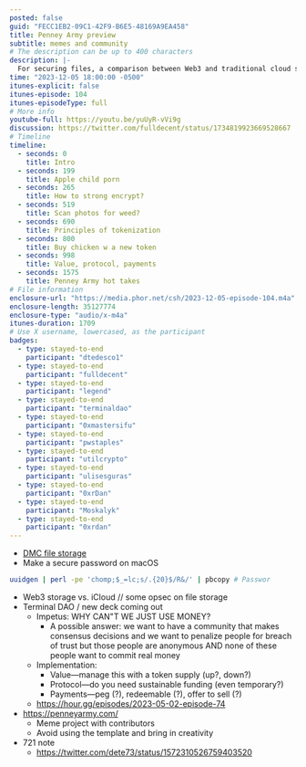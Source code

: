 ```yaml
---
posted: false
guid: "FECC1EB2-09C1-42F9-B6E5-48169A9EA458"
title: Penney Army preview
subtitle: memes and community
# The description can be up to 400 characters
description: |-
  For securing files, a comparison between Web3 and traditional cloud storage like iCloud could be insightful, including operational security considerations. Regarding Terminal DAO's new deck, it appears that the challenge is to create a community that operates on trust without committing real money, using tokens for value management and designing an appropriate protocol for financial sustainability. Penney Army is a meme project that encourages creativity over template usage, showcasing the collaborative spirit within the community.
time: "2023-12-05 18:00:00 -0500"
itunes-explicit: false
itunes-episode: 104
itunes-episodeType: full
# More info
youtube-full: https://youtu.be/yuUyR-vVi9g
discussion: https://twitter.com/fulldecent/status/1734819923669528667
# Timeline
timeline:
  - seconds: 0
    title: Intro
  - seconds: 199
    title: Apple child porn
  - seconds: 265
    title: How to strong encrypt?
  - seconds: 519
    title: Scan photos for weed?
  - seconds: 690
    title: Principles of tokenization
  - seconds: 800
    title: Buy chicken w a new token
  - seconds: 998
    title: Value, protocol, payments
  - seconds: 1575
    title: Penney Army hot takes
# File information
enclosure-url: "https://media.phor.net/csh/2023-12-05-episode-104.m4a"
enclosure-length: 35127774
enclosure-type: "audio/x-m4a"
itunes-duration: 1709
# Use X username, lowercased, as the participant
badges:
  - type: stayed-to-end
    participant: "dtedesco1"
  - type: stayed-to-end
    participant: "fulldecent"
  - type: stayed-to-end
    participant: "legend"
  - type: stayed-to-end
    participant: "terminaldao"
  - type: stayed-to-end
    participant: "0xmastersifu"
  - type: stayed-to-end
    participant: "pwstaples"
  - type: stayed-to-end
    participant: "utilcrypto"
  - type: stayed-to-end
    participant: "ulisesguras"
  - type: stayed-to-end
    participant: "0xrDan"
  - type: stayed-to-end
    participant: "Moskalyk"
  - type: stayed-to-end
    participant: "0xrdan"
---
```


- [DMC file storage](https://www.dmctech.io/)
- Make a secure password on macOS

```sh
uuidgen | perl -pe 'chomp;$_=lc;s/.{20}$/R&/' | pbcopy # Passwor
```

<!--end of quick notes-->

- Web3 storage vs. iCloud // some opsec on file storage
- Terminal DAO / new deck coming out
  - Impetus: WHY CAN"T WE JUST USE MONEY?
    - A possible answer: we want to have a community that makes consensus decisions and we want to penalize people for breach of trust but those people are anonymous AND none of these people want to commit real money
  - Implementation:
    - Value—manage this with a token supply (up?, down?)
    - Protocol—do you need sustainable funding (even temporary?)
    - Payments—peg (?), redeemable (?), offer to sell (?)
  - https://hour.gg/episodes/2023-05-02-episode-74 
- https://penneyarmy.com/
  - Meme project with contributors
  - Avoid using the template and bring in creativity
- 721 note
  - https://twitter.com/dete73/status/1572310526759403520